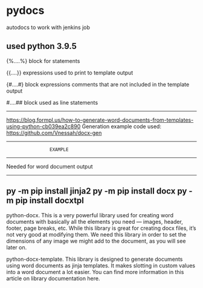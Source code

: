 # pydocs
autodocs to work with jenkins job

used python 3.9.5
---------------------------------
{%....%}  block for statements

{{....}}  expressions used to print to template output

{#....#} block expressions comments that are not included in the template output

#....## block used as line statements

------------------------------------

https://blog.formpl.us/how-to-generate-word-documents-from-templates-using-python-cb039ea2c890
Generation example code used:
https://github.com/Vnessah/docx-gen

----------------------------------------------
                    EXAMPLE
----------------------------------------------
Needed for word document output

----------------------------------------------
py -m pip install jinja2
py -m pip install docx
py -m pip install docxtpl
----------------------------------------------
python-docx. This is a very powerful library used for creating word documents with basically all the elements you need — images, header, footer, page breaks, etc. While this library is great for creating docx files, it’s not very good at modifying them. We need this library in order to set the dimensions of any image we might add to the document, as you will see later on.

python-docx-template. This library is designed to generate documents using word documents as jinja templates. It makes slotting in custom values into a word document a lot easier. You can find more information in this article on library documentation here.